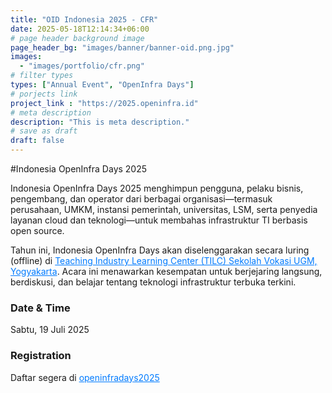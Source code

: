 ```yaml
---
title: "OID Indonesia 2025 - CFR"
date: 2025-05-18T12:14:34+06:00
# page header background image
page_header_bg: "images/banner/banner-oid.png.jpg"
images: 
  - "images/portfolio/cfr.png"
# filter types
types: ["Annual Event", "OpenInfra Days"]
# porjects link
project_link : "https://2025.openinfra.id"
# meta description
description: "This is meta description."
# save as draft
draft: false
---
```


#Indonesia OpenInfra Days 2025

Indonesia OpenInfra Days 2025 menghimpun pengguna, pelaku bisnis, pengembang, dan operator dari berbagai organisasi—termasuk perusahaan, UMKM, instansi pemerintah, universitas, LSM, serta penyedia layanan cloud dan teknologi—untuk membahas infrastruktur TI berbasis open source.

Tahun ini, Indonesia OpenInfra Days akan diselenggarakan secara luring (offline) di <a href="https://maps.app.goo.gl/s1FmrFBvEwKpaiPR7" style="color: #007BFF;">Teaching Industry Learning Center (TILC) Sekolah Vokasi UGM, Yogyakarta</a>. Acara ini menawarkan kesempatan untuk berjejaring langsung, berdiskusi, dan belajar tentang teknologi infrastruktur terbuka terkini.

### Date & Time
Sabtu, 19 Juli 2025

### Registration
Daftar segera di <a href="https://www.loket.com/event/openinfradays2025" style="color: #007BFF;">openinfradays2025</a>